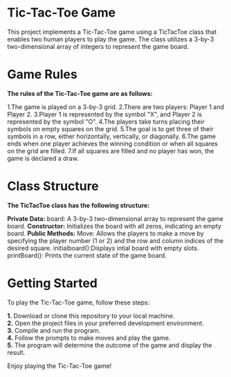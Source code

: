 
# Tic-Tac-Toe Game

This project implements a Tic-Tac-Toe game using a TicTacToe class that enables two human players to play the game. The class utilizes a 3-by-3 two-dimensional array of integers to represent the game board.

# Game Rules

**The rules of the Tic-Tac-Toe game are as follows:**

1.The game is played on a 3-by-3 grid.
2.There are two players: Player 1 and Player 2.
3.Player 1 is represented by the symbol "X", and Player 2 is represented by the symbol "O".
4.The players take turns placing their symbols on empty squares on the grid.
5.The goal is to get three of their symbols in a row, either horizontally, vertically, or diagonally.
6.The game ends when one player achieves the winning condition or when all squares on the grid are filled.
7.If all squares are filled and no player has won, the game is declared a draw.
# Class Structure

**The TicTacToe class has the following structure:**

**Private Data:**
board: A 3-by-3 two-dimensional array to represent the game board.
**Constructor:**
Initializes the board with all zeros, indicating an empty board.
**Public Methods:**
Move: Allows the players to make a move by specifying the player number (1 or 2) and the row and column indices of the desired square.
initialboard():Displays intial board with empty slots.
printBoard(): Prints the current state of the game board.

# Getting Started

To play the Tic-Tac-Toe game, follow these steps:

**1.** Download or clone this repository to your local machine.<br>
**2.** Open the project files in your preferred development environment.<br>
**3.** Compile and run the program.<br>
**4.** Follow the prompts to make moves and play the game.<br>
**5.** The program will determine the outcome of the game and display the result.<br>



Enjoy playing the Tic-Tac-Toe game!
